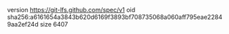 version https://git-lfs.github.com/spec/v1
oid sha256:a6161654a3843b620d6169f3893bf708735068a060aff795eae22849aa2ef24d
size 6407
